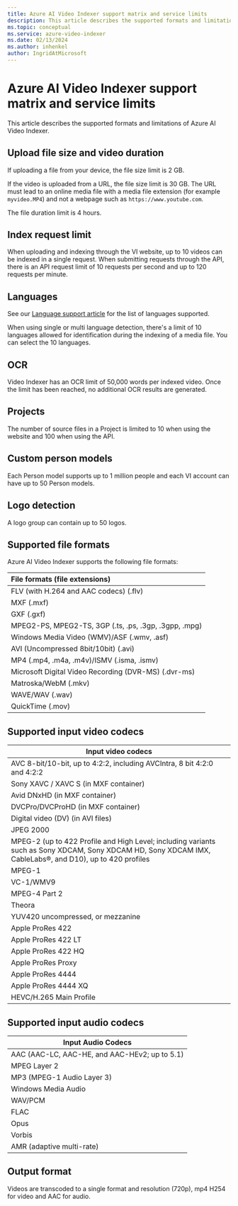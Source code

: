 ```yaml
---
title: Azure AI Video Indexer support matrix and service limits  
description: This article describes the supported formats and limitations of Azure AI Video Indexer.
ms.topic: conceptual
ms.service: azure-video-indexer
ms.date: 02/13/2024
ms.author: inhenkel
author: IngridAtMicrosoft
---
```


# Azure AI Video Indexer support matrix and service limits

This article describes the supported formats and limitations of Azure AI Video Indexer.

## Upload file size and video duration

If uploading a file from your device, the file size limit is 2 GB.

If the video is uploaded from a URL, the file size limit is 30 GB. The URL must lead to an online media file with a media file extension (for example `myvideo.MP4`) and not a webpage such as `https://www.youtube.com`.

The file duration limit is 4 hours.

## Index request limit

When uploading and indexing through the VI website, up to 10 videos can be indexed in a single request. When submitting requests through the API, there is an API request limit of 10 requests per second and up to 120 requests per minute.

## Languages

See our [Language support article](language-support.md) for the list of languages supported.

When using single or multi language detection, there's a limit of 10 languages allowed for identification during the indexing of a media file. You can select the 10 languages.

## OCR

Video Indexer has an OCR limit of 50,000 words per indexed video. Once the limit has been reached, no additional OCR results are generated.

## Projects

The number of source files in a Project is limited to 10 when using the website and 100 when using the API.

## Custom person models

Each Person model supports up to 1 million people and each VI account can have up to 50 Person models.

## Logo detection

A logo group can contain up to 50 logos.

## Supported file formats

Azure AI Video Indexer supports the following file formats:

| File formats (file extensions)                        |
| :---------------------------------------------------- |
| FLV (with H.264 and AAC codecs) (.flv)                |
| MXF (.mxf)                                            |
| GXF (.gxf)                                            |
| MPEG2-PS, MPEG2-TS, 3GP (.ts, .ps, .3gp, .3gpp, .mpg) |
| Windows Media Video (WMV)/ASF (.wmv, .asf)            |
| AVI (Uncompressed 8bit/10bit) (.avi)                  |
| MP4 (.mp4, .m4a, .m4v)/ISMV (.isma, .ismv)            |
| Microsoft Digital Video Recording (DVR-MS) (.dvr-ms)  |
| Matroska/WebM (.mkv)                                  |
| WAVE/WAV (.wav)                                       |
| QuickTime (.mov)                                      |

## Supported input video codecs

| Input video codecs                                                       |
|--------------------------------------------------------------------------|
| AVC 8-bit/10-bit, up to 4:2:2, including AVCIntra, 8 bit 4:2:0 and 4:2:2 |
| Sony XAVC / XAVC S (in MXF container)                                    |
| Avid DNxHD (in MXF container)                                            |
| DVCPro/DVCProHD (in MXF container)                                       |
| Digital video (DV) (in AVI files)                                        |
| JPEG 2000                                                                |
| MPEG-2 (up to 422 Profile and High Level; including variants such as Sony XDCAM, Sony XDCAM HD, Sony XDCAM IMX, CableLabs®, and D10), up to 420 profiles                                   |
| MPEG-1                                                                   |
| VC-1/WMV9                                                                |
| MPEG-4 Part 2                                                            |
| Theora                                                                   |
| YUV420 uncompressed, or mezzanine                                        |
| Apple ProRes 422                                                         |
| Apple ProRes 422 LT                                                      |
| Apple ProRes 422 HQ                                                      |
| Apple ProRes Proxy                                                       |
| Apple ProRes 4444                                                        |
| Apple ProRes 4444 XQ                                                     |
| HEVC/H.265 Main Profile                                                  |

## Supported input audio codecs

| Input Audio Codecs                            |
|-----------------------------------------------|
| AAC (AAC-LC, AAC-HE, and AAC-HEv2; up to 5.1) |
| MPEG Layer 2                                  |
| MP3 (MPEG-1 Audio Layer 3)                    |
| Windows Media Audio                           |
| WAV/PCM                                       |
| FLAC                                          |
| Opus                                          |
| Vorbis                                        |
| AMR (adaptive multi-rate)                     |

## Output format

Videos are transcoded to a single format and resolution (720p), mp4 H254 for video and AAC for audio.
